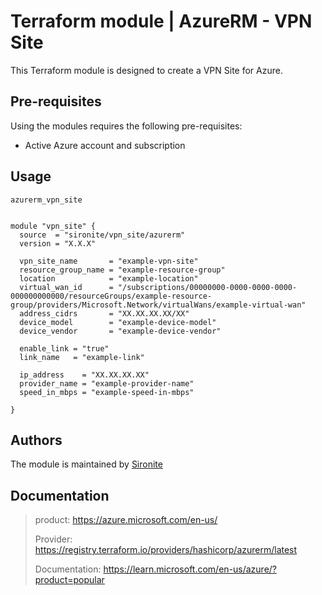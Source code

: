 # Terraform module | AzureRM - VPN Site

This Terraform module is designed to create a VPN Site for Azure.

## Pre-requisites

Using the modules requires the following pre-requisites:
 * Active Azure account and subscription 

## Usage

`azurerm_vpn_site`

```hcl

module "vpn_site" {
  source  = "sironite/vpn_site/azurerm"
  version = "X.X.X"

  vpn_site_name       = "example-vpn-site"
  resource_group_name = "example-resource-group"
  location            = "example-location"
  virtual_wan_id      = "/subscriptions/00000000-0000-0000-0000-000000000000/resourceGroups/example-resource-group/providers/Microsoft.Network/virtualWans/example-virtual-wan"
  address_cidrs       = "XX.XX.XX.XX/XX"
  device_model        = "example-device-model"
  device_vendor       = "example-device-vendor"

  enable_link = "true"
  link_name   = "example-link"

  ip_address    = "XX.XX.XX.XX"
  provider_name = "example-provider-name"
  speed_in_mbps = "example-speed-in-mbps"

}

```

## Authors

The module is maintained by [Sironite](https://github.com/sironite)

## Documentation

> product: https://azure.microsoft.com/en-us/
> 
> Provider: https://registry.terraform.io/providers/hashicorp/azurerm/latest
> 
> Documentation: https://learn.microsoft.com/en-us/azure/?product=popular
